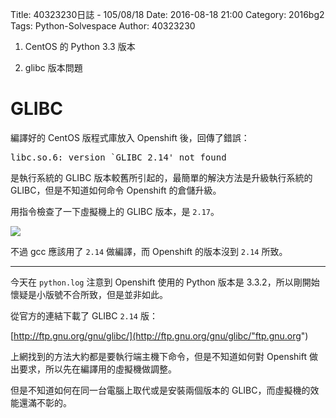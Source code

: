 Title: 40323230日誌 - 105/08/18
Date: 2016-08-18 21:00
Category: 2016bg2
Tags: Python-Solvespace
Author: 40323230


1. CentOS 的 Python 3.3 版本

1. glibc 版本問題

<!-- PELICAN_END_SUMMARY -->

GLIBC
===

編譯好的 CentOS 版程式庫放入 Openshift 後，回傳了錯誤：

<pre>
libc.so.6: version `GLIBC_2.14' not found
</pre>

是執行系統的 GLIBC 版本較舊所引起的，最簡單的解決方法是升級執行系統的 GLIBC，但是不知道如何命令 Openshift 的倉儲升級。

用指令檢查了一下虛擬機上的 GLIBC 版本，是 `2.17`。

<img src="http://i.imgur.com/6JSlDKG.png" >

不過 gcc 應該用了 `2.14` 做編譯，而 Openshift 的版本沒到 `2.14` 所致。

<hr>

今天在 `python.log` 注意到 Openshift 使用的 Python 版本是 3.3.2，所以剛開始懷疑是小版號不合所致，但是並非如此。

從官方的連結下載了 GLIBC `2.14` 版：

[http://ftp.gnu.org/gnu/glibc/](http://ftp.gnu.org/gnu/glibc/"ftp.gnu.org")

上網找到的方法大約都是要執行端主機下命令，但是不知道如何對 Openshift 做出要求，所以先在編譯用的虛擬機做調整。

但是不知道如何在同一台電腦上取代或是安裝兩個版本的 GLIBC，而虛擬機的效能還滿不彰的。